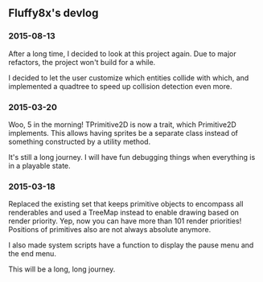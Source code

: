 ## Fluffy8x's devlog

### 2015-08-13

After a long time, I decided to look at this project again. Due to major
refactors, the project won't build for a while.

I decided to let the user customize which entities collide with which, and
implemented a quadtree to speed up collision detection even more.

### 2015-03-20

Woo, 5 in the morning!
TPrimitive2D is now a trait, which Primitive2D implements. This allows
having sprites be a separate class instead of something constructed
by a utility method.

It's still a long journey. I will have fun debugging things when everything
is in a playable state.

### 2015-03-18

Replaced the existing set that keeps primitive objects to encompass
all renderables and used a TreeMap instead to enable drawing based on
render priority. Yep, now you can have more than 101 render priorities!
Positions of primitives also are not always absolute anymore.

I also made system scripts have a function to display the pause menu
and the end menu.

This will be a long, long journey.
